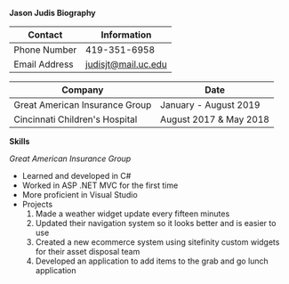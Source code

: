  **Jason Judis Biography**         
 
Contact | Information
------------ | -------------
Phone Number | 419-351-6958
Email Address | judisjt@mail.uc.edu

Company | Date
------------ | -------------
Great American Insurance Group | January - August 2019
Cincinnati Children's Hospital | August 2017 & May 2018

**Skills**

_Great American Insurance Group_
* Learned and developed in C#
* Worked in ASP .NET MVC for the first time
* More proficient in Visual Studio
* Projects
    1. Made a weather widget update every fifteen minutes
    2. Updated their navigation system so it looks better and is easier to use
    3. Created a new ecommerce system using sitefinity custom widgets for their asset disposal team
    4. Developed an application to add items to the grab and go lunch application
    
